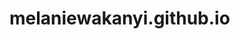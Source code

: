 # melaniewakanyi.github.io
 <html  lang="en">
   </head>
   <meta char set="UTF- 8">
   <meta name ="viewport" content=width=device-width,initial-scale=1.0">
   <title> melanie wakanyi-portfolio</title>
 <style> 
   body
my personal portfolio showcasing my skills project and back ground
